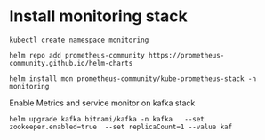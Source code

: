 # Install monitoring stack

`kubectl create namespace monitoring`

`helm repo add prometheus-community https://prometheus-community.github.io/helm-charts`

`helm install mon prometheus-community/kube-prometheus-stack -n monitoring` 

Enable Metrics and service monitor on kafka stack

```
helm upgrade kafka bitnami/kafka -n kafka   --set zookeeper.enabled=true  --set replicaCount=1 --value kaf

```
